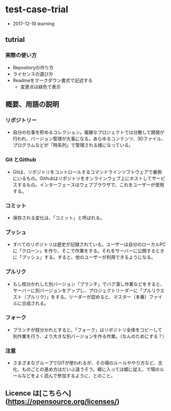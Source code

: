# test-case-trial
* 2017-12-19 learning

## tutrial

### 実際の使い方
* Repositoryの作り方
* ライセンスの選び方
* Readmeをマークダウン書式で記述する
	* 変更点は緑色で表示


## 概要、用語の説明
### リポジトリー
 * 自分の仕事を貯めるコレクション。複雑なプロジェクトでは分散して開発が行われ、バージョン管理が大事になる。あらゆるコンテンツ、3Dファイル、プログラムなどが「時系列」で管理される様になっている。

### Git とGithub
 * Gitは、リポジトリをコントロールするコマンドラインソフトウェアで裏側にいるもの。Githubはリポジトリをオンラインウェブ上にホストしてサービスするもの。インターフェースはウェブブラウザで、これをユーザーが使用する。

### コミット
*  保存される変化は、「コミット」と呼ばれる。

### プッシュ
 * すべてのリポジトリは歴史が記録されている。ユーザーは自分のローカルPCに「クローン」を作り、そこで作業をする。それをサーバーに公開するときに「プッシュ」する。すると、他のユーザーが利用できるようになる。

### プルリク
 * もし枝分かれした別バージョン「ブランチ」でバグ潰し作業などをすると、サーバーに別バージョンをアップし、プロジェクトリーダーに「プルリクエスト（プルリク）」をする。リーダーが認めると、マスター（本番）ファイルに合成される。

### フォーク
* ブランチが枝分かれとすると、「フォーク」はリポジトリ全体をコピーして別作業を行う、より大きな別バージョンを作る作業。（なんのためにする？）

### 注意
* さまざまなグループでGITが使われるが、その場のルールややり方など、文化、ものごとの進め方はだいぶ違うそう。郷に入っては郷に従え、で場のルールなどをよく読んで参加するように、とのこと。

## Licence は[こちらへ]　(https://opensource.org/licenses/)
